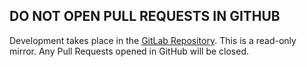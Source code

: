 ## DO NOT OPEN PULL REQUESTS IN GITHUB

Development takes place in the [GitLab Repository](https://gitlab.com/Mando75/luister). This is a read-only mirror. Any Pull Requests opened in GitHub will be closed. 

